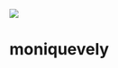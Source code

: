 ![](https://i.giphy.com/media/v1.Y2lkPTc5MGI3NjExbjJlZmc0cXNtNHZ3MDFzM3djZTFmc3FkeWp4ZTcyeThwM290YjRmNSZlcD12MV9pbnRlcm5hbF9naWZfYnlfaWQmY3Q9Zw/2pLKKJ5WRQ4Rsbi05f/giphy-downsized-large.gif)

# moniquevely
